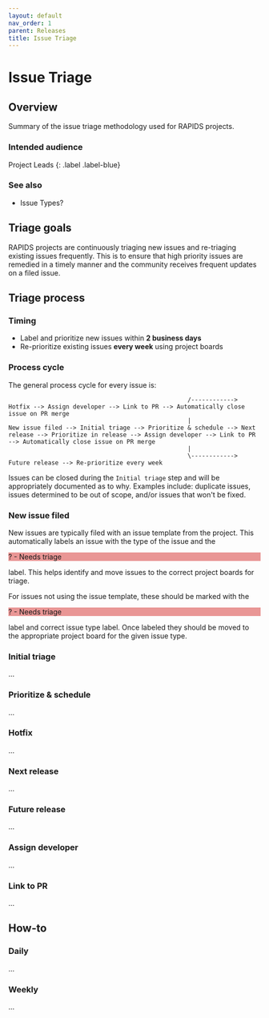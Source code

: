 ```yaml
---
layout: default
nav_order: 1
parent: Releases
title: Issue Triage
---
```


# Issue Triage

## Overview

Summary of the issue triage methodology used for RAPIDS projects.

### Intended audience

Project Leads
{: .label .label-blue}

### See also

- Issue Types?

## Triage goals

RAPIDS projects are continuously triaging new issues and re-triaging existing issues frequently. This is to ensure that high priority issues are remedied in a timely manner and the community receives frequent updates on a filed issue.

## Triage process

### Timing 

- Label and prioritize new issues within **2 business days**
- Re-prioritize existing issues **every week** using project boards

### Process cycle

The general process cycle for every issue is:

```
                                                  /------------> Hotfix --> Assign developer --> Link to PR --> Automatically close issue on PR merge
                                                  |
New issue filed --> Initial triage --> Prioritize & schedule --> Next release --> Prioritize in release --> Assign developer --> Link to PR --> Automatically close issue on PR merge
                                                  |
                                                  \------------> Future release --> Re-prioritize every week
```

Issues can be closed during the `Initial triage` step and will be appropriately documented as to why. Examples include: duplicate issues, issues determined to be out of scope, and/or issues that won't be fixed.

### New issue filed

New issues are typically filed with an issue template from the project. This automatically labels an issue with the type of the issue and the <p class='label' style='background: #e99695'>? - Needs triage</p> label. This helps identify and move issues to the correct project boards for triage.

For issues not using the issue template, these should be marked with the <p class='label' style='background: #e99695'>? - Needs triage</p> label and correct issue type label. Once labeled they should be moved to the appropriate project board for the given issue type.

### Initial triage

...

### Prioritize & schedule

...

### Hotfix

...

### Next release

...

### Future release

...

### Assign developer

...


### Link to PR

...

## How-to

### Daily

...

### Weekly

...

